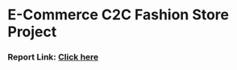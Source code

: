 # E-Commerce C2C Fashion Store Project
### Report Link: [Click here](https://app.powerbi.com/view?r=eyJrIjoiYTIyYjA2ZGUtNzRiZC00MzM2LWFjYTAtM2U5ZDJiZDFkMGMwIiwidCI6ImFmMWYzNzUzLTM5MjUtNGU2Zi05NDliLTk3YzAwNzMyMDgwMyIsImMiOjEwfQ%3D%3D&pageName=ReportSection3de2d46356984c560c67)
